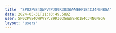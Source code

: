 ```yaml
---
title: "SP02PVE4QWPVYPJ89R303GWWWEHK1B4CJ4NGNBGA"
date: 2024-05-31T11:03:49.588Z
user: SP02PVE4QWPVYPJ89R303GWWWEHK1B4CJ4NGNBGA
layout: "users"
---
```

    